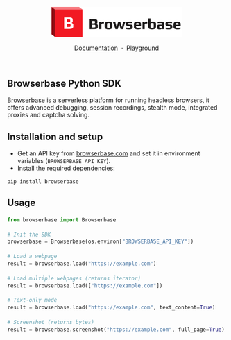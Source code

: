 <p align="center">
    <picture>
        <source media="(prefers-color-scheme: dark)" srcset="logo/dark.svg"/>
        <img alt="Browserbase logo" src="logo/light.svg" width="300" />
    </picture>
</p>

<p align="center">
    <a href="https://docs.browserbase.com">Documentation</a>
    <span>&nbsp;·&nbsp;</span>
    <a href="https://www.browserbase.com/playground">Playground</a>
</p>
<br/>

## Browserbase Python SDK

[Browserbase](https://browserbase.com) is a serverless platform for running headless browsers, it offers advanced debugging, session recordings, stealth mode, integrated proxies and captcha solving.

## Installation and setup

- Get an API key from [browserbase.com](https://browserbase.com) and set it in environment variables (`BROWSERBASE_API_KEY`).
- Install the required dependencies:

```
pip install browserbase
```

## Usage

```py
from browserbase import Browserbase

# Init the SDK
browserbase = Browserbase(os.environ["BROWSERBASE_API_KEY"])

# Load a webpage
result = browserbase.load("https://example.com")

# Load multiple webpages (returns iterator)
result = browserbase.load(["https://example.com"])

# Text-only mode
result = browserbase.load("https://example.com", text_content=True)

# Screenshot (returns bytes)
result = browserbase.screenshot("https://example.com", full_page=True)
```
